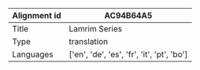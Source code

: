 |Alignment id | AC94B64A5
| --- | --- 
|Title | Lamrim Series 
|Type | translation
|Languages | ['en', 'de', 'es', 'fr', 'it', 'pt', 'bo']